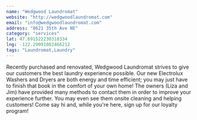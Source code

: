 ```yaml
---
name: "Wedgwood Laundromat"
website: "http://wedgwoodlaundromat.com"
email: "info@wedgwoodlaundromat.com"
address: "8621 35th Ave NE"
category: "services"
lat: 47.691522230318334
lng: -122.29091082466212
tags: "Laundromat,Laundry"
---
```


Recently purchased and renovated, Wedgwood Laundromat strives to give our customers the best laundry experience possible. Our new Electrolux Washers and Dryers are both energy and time efficient; you may just have to finish that book in the comfort of your own home! The owners (Liza and Jim) have provided many methods to contact them in order to improve your experience further. You may even see them onsite cleaning and helping customers! Come say hi and, while you're here, sign up for our loyalty program!


